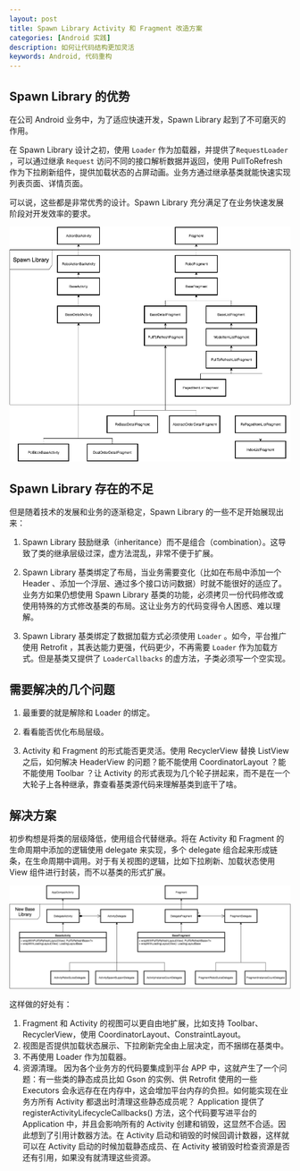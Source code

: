 ```yaml
---
layout: post
title: Spawn Library Activity 和 Fragment 改造方案
categories: [Android 实践]
description: 如何让代码结构更加灵活
keywords: Android, 代码重构
---
```


## Spawn Library 的优势

在公司 Android 业务中，为了适应快速开发，Spawn Library 起到了不可磨灭的作用。

在 Spawn Library 设计之初，使用 `Loader` 作为加载器，并提供了`RequestLoader` ，可以通过继承 `Request` 访问不同的接口解析数据并返回，使用 PullToRefresh 作为下拉刷新组件，提供加载状态的占屏动画。业务方通过继承基类就能快速实现列表页面、详情页面。

可以说，这些都是非常优秀的设计。Spawn Library 充分满足了在业务快速发展阶段对开发效率的要求。

![Spawn Library](https://github.com/Alonexx/alonexx.github.io/raw/master/images/android_practice/2016-07-30-spawn-library-class-uml.png)

## Spawn Library 存在的不足

但是随着技术的发展和业务的逐渐稳定，Spawn Library 的一些不足开始展现出来：

1. Spawn Library 鼓励继承（inheritance）而不是组合（combination）。这导致了类的继承层级过深，虚方法混乱，非常不便于扩展。

2. Spawn Library 基类绑定了布局，当业务需要变化（比如在布局中添加一个 Header 、添加一个浮层、通过多个接口访问数据）时就不能很好的适应了。业务方如果仍想使用 Spawn Library 基类的功能，必须拷贝一份代码修改或使用特殊的方式修改基类的布局。这让业务方的代码变得令人困惑、难以理解。

3. Spawn Library 基类绑定了数据加载方式必须使用 `Loader` 。如今，平台推广使用 Retrofit ，其表达能力更强，代码更少，不再需要 `Loader` 作为加载方式。但是基类又提供了 `LoaderCallbacks` 的虚方法，子类必须写一个空实现。

## 需要解决的几个问题

1. 最重要的就是解除和 Loader 的绑定。

2. 看看能否优化布局层级。

3. Activity 和 Fragment 的形式能否更灵活。使用 RecyclerView 替换 ListView 之后，如何解决 HeaderView 的问题？能不能使用 CoordinatorLayout ？能不能使用 Toolbar ？让 Activity 的形式表现为几个轮子拼起来，而不是在一个大轮子上各种继承，靠查看基类源代码来理解基类到底干了啥。

## 解决方案

初步构想是将类的层级降低，使用组合代替继承。将在 Activity 和 Fragment 的生命周期中添加的逻辑使用 delegate 来实现，多个 delegate 组合起来形成链条，在生命周期中调用。对于有关视图的逻辑，比如下拉刷新、加载状态使用 View 组件进行封装，而不以基类的形式扩展。

![New Base Library](https://github.com/Alonexx/alonexx.github.io/raw/master/images/android_practice/2016-07-30-new-base-library-class-uml.png)

这样做的好处有：

1. Fragment 和 Activity 的视图可以更自由地扩展，比如支持 Toolbar、RecyclerView，使用 CoordinatorLayout、ConstraintLayout。
2. 视图是否提供加载状态展示、下拉刷新完全由上层决定，而不捆绑在基类中。
3. 不再使用 Loader 作为加载器。
4. 资源清理。
因为各个业务方的代码要集成到平台 APP 中，这就产生了一个问题：有一些类的静态成员比如 Gson 的实例、供 Retrofit 使用的一些 Executors 会永远存在在内存中，这会增加平台内存的负担。如何能实现在业务方所有 Activity 都退出时清理这些静态成员呢？ Application 提供了 registerActivityLifecycleCallbacks() 方法，这个代码要写进平台的 Application 中，并且会影响所有的 Activity 创建和销毁，这显然不合适。因此想到了引用计数器方法。在 Activity 启动和销毁的时候回调计数器，这样就可以在 Activity 启动的时候加载静态成员、在 Activity 被销毁时检查资源是否还有引用，如果没有就清理这些资源。

